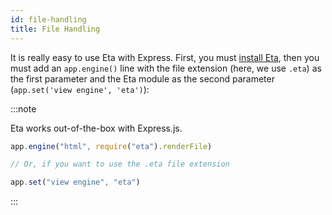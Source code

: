 ```yaml
---
id: file-handling
title: File Handling
---
```


It is really easy to use Eta with Express. First, you must [install Eta](https://eta.js.org/docs/learn/install), then you must add an `app.engine()` line with the file extension (here, we use `.eta`) as the first parameter and the Eta module as the second parameter (`app.set('view engine', 'eta')`):

:::note
    
Eta works out-of-the-box with Express.js.


```js
app.engine("html", require("eta").renderFile)

// Or, if you want to use the .eta file extension

app.set("view engine", "eta")
```

:::

